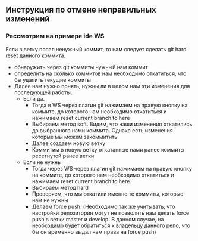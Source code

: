 ## Инструкция по отмене неправильных изменений

### Рассмотрим на примере ide WS

Если в ветку попал ненужный коммит, то нам следует сделать git hard reset данного коммита.

- обнаружить через git коммиты нужный нам коммит
- определить на сколько коммитов нам необходимо откатиться, что бы удалить текущие коммиты
- Далее нам нужно понять, нужны ли в целом нам эти изменения для последующей работы.
  - Если да.
    - Тогда в WS через плагин git нажимаем на правую кнопку на коммите, до которого нам необходимо откатиться и нажимаем reset current branch to here
    - Выбираем метод soft. Видим, что наши изменения откатились до выбранного нами коммита. Однако есть изменения которые мы можем закоммитить
    - Далее создаем новую ветку
    - Коммитим в новую ветку откатанные нами ранее коммиты ресетнутой ранее ветки
  - Если не нужны
    - Тогда через WS через плагин git нажимаем на правую кнопку на коммите, до которого нам необходимо откатиться и нажимаем reset current branch to here
    - Выбираем метод hard
    - Проверяем, что мы откатили именно те коммиты, которые нам не нужны
    - Делаем force push. (Необходимо так же учитывать, что настройки репозитория могут не позволять нам делать force push в ветки master и develop. В данном случае, на необходимо будет обратиться к владельцу данного репо, что бы он временно выдал нам права на force push)

